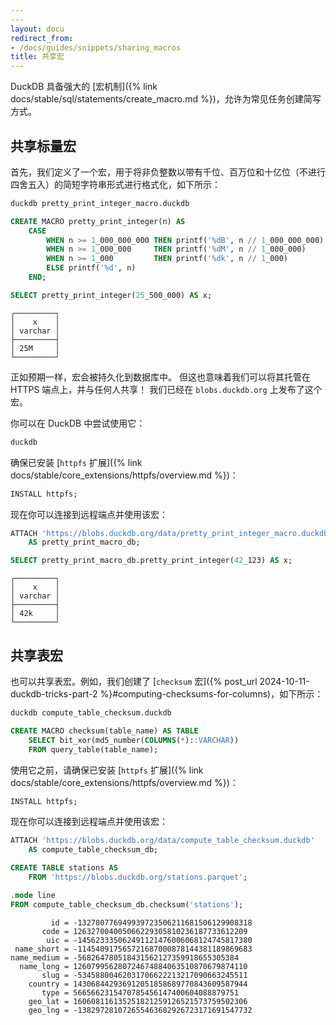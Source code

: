 ```yaml
---
---
layout: docu
redirect_from:
- /docs/guides/snippets/sharing_macros
title: 共享宏
---
```


DuckDB 具备强大的 [宏机制]({% link docs/stable/sql/statements/create_macro.md %})，允许为常见任务创建简写方式。

## 共享标量宏

首先，我们定义了一个宏，用于将非负整数以带有千位、百万位和十亿位（不进行四舍五入）的简短字符串形式进行格式化，如下所示：

```bash
duckdb pretty_print_integer_macro.duckdb
```

```sql
CREATE MACRO pretty_print_integer(n) AS
    CASE
        WHEN n >= 1_000_000_000 THEN printf('%dB', n // 1_000_000_000)
        WHEN n >= 1_000_000     THEN printf('%dM', n // 1_000_000)
        WHEN n >= 1_000         THEN printf('%dk', n // 1_000)
        ELSE printf('%d', n)
    END;

SELECT pretty_print_integer(25_500_000) AS x;
```

```text
┌─────────┐
│    x    │
│ varchar │
├─────────┤
│ 25M     │
└─────────┘
```

正如预期一样，宏会被持久化到数据库中。
但这也意味着我们可以将其托管在 HTTPS 端点上，并与任何人共享！
我们已经在 `blobs.duckdb.org` 上发布了这个宏。

你可以在 DuckDB 中尝试使用它：

```bash
duckdb
```

确保已安装 [`httpfs` 扩展]({% link docs/stable/core_extensions/httpfs/overview.md %})：

```sql
INSTALL httpfs;
```

现在你可以连接到远程端点并使用该宏：

```sql
ATTACH 'https://blobs.duckdb.org/data/pretty_print_integer_macro.duckdb'
    AS pretty_print_macro_db;

SELECT pretty_print_macro_db.pretty_print_integer(42_123) AS x;
```

```text
┌─────────┐
│    x    │
│ varchar │
├─────────┤
│ 42k     │
└─────────┘
```

## 共享表宏

也可以共享表宏。例如，我们创建了 [`checksum` 宏]({% post_url 2024-10-11-duckdb-tricks-part-2 %}#computing-checksums-for-columns)，如下所示：

```bash
duckdb compute_table_checksum.duckdb
```

```sql
CREATE MACRO checksum(table_name) AS TABLE
    SELECT bit_xor(md5_number(COLUMNS(*)::VARCHAR))
    FROM query_table(table_name);
```

使用它之前，请确保已安装 [`httpfs` 扩展]({% link docs/stable/core_extensions/httpfs/overview.md %})：

```sql
INSTALL httpfs;
```

现在你可以连接到远程端点并使用该宏：

```sql
ATTACH 'https://blobs.duckdb.org/data/compute_table_checksum.duckdb'
    AS compute_table_checksum_db;

CREATE TABLE stations AS
    FROM 'https://blobs.duckdb.org/stations.parquet';

.mode line
FROM compute_table_checksum_db.checksum('stations');
```

```text
         id = -132780776949939723506211681506129908318
       code = 126327004005066229305810236187733612209
        uic = -145623335062491121476006068124745817380
 name_short = -114540917565721687000878144381189869683
name_medium = -568264780518431562127359918655305384
  name_long = 126079956280724674884063510870679874110
       slug = -53458800462031706622213217090663245511
    country = 143068442936912051858689770843609587944
       type = 5665662315470785456147400604088879751
    geo_lat = 160608116135251821259126521573759502306
    geo_lng = -138297281072655463682926723171691547732
```